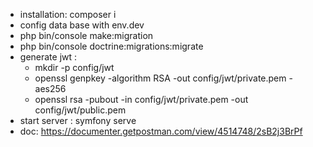 - installation: composer i
- config data base with env.dev
- php bin/console make:migration
- php bin/console doctrine:migrations:migrate
- generate jwt :
   - mkdir -p config/jwt
   - openssl genpkey -algorithm RSA -out config/jwt/private.pem -aes256
   - openssl rsa -pubout -in config/jwt/private.pem -out config/jwt/public.pem
- start server :  symfony serve
- doc: https://documenter.getpostman.com/view/4514748/2sB2j3BrPf


